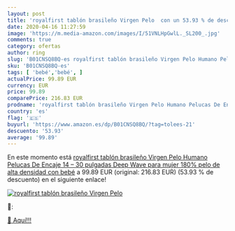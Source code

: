 ```yaml
---
layout: post
title: 'royalfirst tablón brasileño Virgen Pelo  con un 53.93 % de descuento'
date: 2020-04-16 11:27:59
image: 'https://m.media-amazon.com/images/I/51VNLHpGwlL._SL200_.jpg'
comments: true
category: ofertas
author: ring
slug: 'B01CNSQ8BQ-es royalfirst tablón brasileño Virgen Pelo Humano Pelucas De...'
sku: 'B01CNSQ8BQ-es'
tags: [ 'bebé','bebé', ]
actualPrice: 99.89 EUR
currency: EUR
price: 99.89
comparePrice: 216.83 EUR
prodname: 'royalfirst tablón brasileño Virgen Pelo Humano Pelucas De Encaje 14 – 30 pulgadas  Deep Wave para mujer 180% pelo de alta densidad con bebé'
country: 'es'
flag: '🇪🇸'
buyurl: 'https://www.amazon.es/dp/B01CNSQ8BQ/?tag=tolees-21'
descuento: '53.93'
average: '99.89'
---
```


En este momento está [royalfirst tablón brasileño Virgen Pelo Humano Pelucas De Encaje 14 – 30 pulgadas  Deep Wave para mujer 180% pelo de alta densidad con bebé](https://www.amazon.es/dp/B01CNSQ8BQ/?tag=tolees-21) a 99.89 EUR (original: 216.83 EUR) (53.93 %  de descuento) en el siguiente enlace!

[![royalfirst tablón brasileño Virgen Pelo ](https://m.media-amazon.com/images/I/51VNLHpGwlL._SL200_.jpg)](https://www.amazon.es/dp/B01CNSQ8BQ/?tag=tolees-21)

🔎:


[🛒 Aquí!!!](https://www.amazon.es/dp/B01CNSQ8BQ/?tag=tolees-21)
